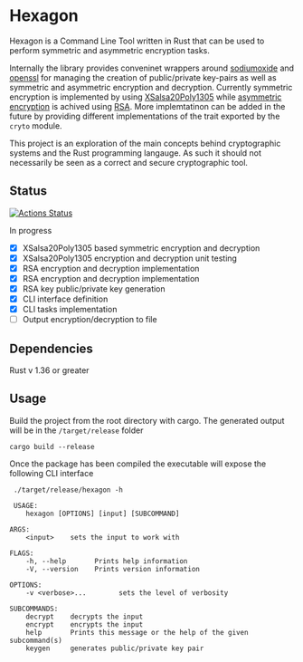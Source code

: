# Hexagon

Hexagon is a Command Line Tool written in Rust that can be used to perform symmetric and asymmetric encryption tasks.

Internally the library provides conveninet wrappers around [sodiumoxide](https://docs.rs/sodiumoxide/0.2.6/sodiumoxide/) and [openssl](https://docs.rs/openssl/0.10.33/openssl/) for managing the creation of public/private key-pairs as well as symmetric and asymmetric encryption and decryption.
Currently symmetric encryption is implemented by using [XSalsa20Poly1305](https://en.wikipedia.org/wiki/Authenticated_encryption) while [asymmetric encryption](https://en.wikipedia.org/wiki/Public-key_cryptography) is achived using [RSA](https://en.wikipedia.org/wiki/RSA_(cryptosystem)).
More implemtatinon can be added in the future by providing different implementations of the trait exported by the `cryto` module.

This project is an exploration of the main concepts behind cryptographic systems and the Rust programming langauge. As such it should not necessarily be seen as a correct and secure cryptographic tool.

## Status
[![Actions Status](https://github.com/ocramh/hexagon/workflows/Build%20and%20test/badge.svg)](https://github.com/ocramh/hexagon/actions)

In progress
- [x] XSalsa20Poly1305 based symmetric encryption and decryption
- [x] XSalsa20Poly1305 encryption and decryption unit testing
- [x] RSA encryption and decryption implementation
- [x] RSA encryption and decryption implementation
- [x] RSA key public/private key generation
- [x] CLI interface definition
- [x] CLI tasks implementation
- [ ] Output encryption/decryption to file

## Dependencies
Rust v 1.36 or greater

## Usage
Build the project from the root directory with cargo.
The generated output will be in the `/target/release` folder
```
cargo build --release
```

Once the package has been compiled the executable will expose the following CLI interface
```
 ./target/release/hexagon -h

 USAGE:
    hexagon [OPTIONS] [input] [SUBCOMMAND]

ARGS:
    <input>    sets the input to work with

FLAGS:
    -h, --help       Prints help information
    -V, --version    Prints version information

OPTIONS:
    -v <verbose>...        sets the level of verbosity

SUBCOMMANDS:
    decrypt    decrypts the input
    encrypt    encrypts the input
    help       Prints this message or the help of the given subcommand(s)
    keygen     generates public/private key pair
```
